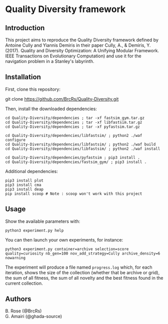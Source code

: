 # Quality Diversity framework

## Introduction
This project aims to reproduce the Quality Diversity framework defined by Antoine Cully and Yiannis Demiris in their paper Cully, A., & Demiris, Y. (2017). Quality and Diversity Optimization: A Unifying Modular Framework. IEEE Transactions on Evolutionary Computation) and use it for the navigation problem in a Stanley's labyrinth.

## Installation

First, clone this repository:

  git clone https://github.com/BrcRs/Quality-Diversity.git
  
Then, install the downloaded dependencies:

    cd Quality-Diversity/dependencies ; tar -xf fastsim_gym.tar.gz
    cd Quality-Diversity/dependencies ; tar -xf libfastsim.tar.gz
    cd Quality-Diversity/dependencies ; tar -xf pyfastsim.tar.gz
 
    cd Quality-Diversity/dependencies/libfastsim/ ; python2 ./waf configure
    cd Quality-Diversity/dependencies/libfastsim/ ; python2 ./waf build
    cd Quality-Diversity/dependencies/libfastsim/ ; python2 ./waf install
  
    cd Quality-Diversity/dependencies/pyfastsim ; pip3 install .
    cd Quality-Diversity/dependencies/fastsim_gym/ ; pip3 install .
  
Additional dependencies:

    pip3 install plot
    pip3 install cma
    pip3 install deap
    pip install scoop # Note : scoop won't work with this project

## Usage

Show the available parameters with:

    python3 experiment.py help

You can then launch your own experiments, for instance:

    python3 experiment.py container=archive selection=score quality=curiosity nb_gen=100 nov_add_strategy=Cully archive_density=6 nowarning

The experiment will produce a file named `progress.log` which, for each iteration, shows the size of the collection (whether that be archive or grid), the sum of all fitness, the sum of all novelty and the best fitness found in the current collection.

## Authors
B. Rose (@BrcRs)     
G. Amairi (@ghada-source)
